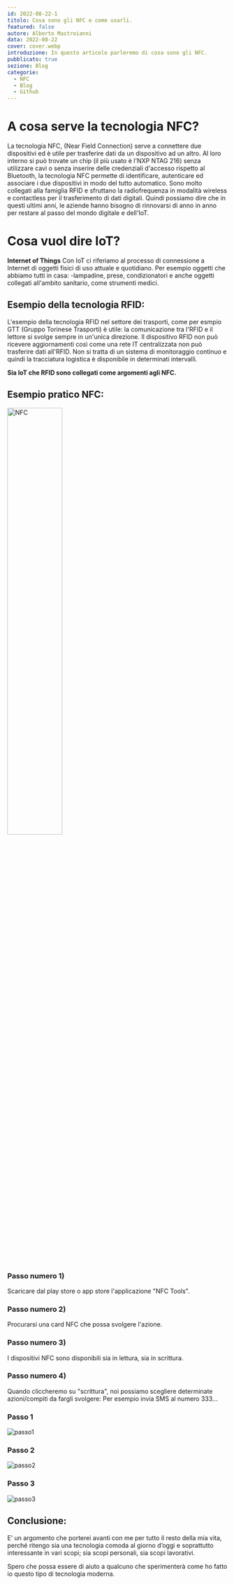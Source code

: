 ```yaml
---
id: 2022-08-22-1
titolo: Cosa sono gli NFC e come usarli.
featured: false
autore: Alberto Mastroianni
data: 2022-08-22
cover: cover.webp
introduzione: In questo articolo parleremo di cosa sono gli NFC.
pubblicato: true
sezione: Blog
categorie:
  - NFC
  - Blog
  - Github
---
```



# A cosa serve la tecnologia NFC?
La tecnologia NFC, (Near Field Connection) serve a connettere due dispositivi ed è utile per trasferire dati da un dispositivo ad un altro. Al loro interno si può trovate un chip (il più usato è l'NXP NTAG 216) senza utilizzare cavi o senza inserire delle credenziali d'accesso rispetto al Bluetooth, la tecnologia NFC permette di identificare, autenticare ed associare i due dispositivi in modo del tutto automatico.
Sono molto collegati alla famiglia RFID e sfruttano la radiofrequenza in modalità wireless e contactless per il trasferimento di dati digitali. 
Quindi possiamo dire che in questi ultimi anni, le aziende hanno bisogno di rinnovarsi di anno in anno per restare al passo del mondo digitale e dell'IoT.

# Cosa vuol dire IoT?
**Internet of Things**
Con IoT ci riferiamo al processo di connessione a Internet di oggetti fisici di uso attuale e quotidiano. 
Per esempio oggetti che abbiamo tutti in casa: 
-lampadine, prese, condizionatori e anche oggetti collegati all'ambito sanitario, come strumenti medici. 

## Esempio della tecnologia RFID:
L'esempio della tecnologia RFID nel settore dei trasporti, come per esmpio GTT (Gruppo Torinese Trasporti) è utile:
 la comunicazione tra l'RFID e il lettore si svolge sempre in un'unica direzione. Il dispositivo RFID non può ricevere aggiornamenti così come una rete IT centralizzata non può trasferire dati all'RFID. Non si tratta di un sistema di monitoraggio continuo e quindi la tracciatura logistica è disponibile in determinati intervalli.

**Sia IoT che RFID sono collegati come argomenti agli NFC.**



## Esempio pratico NFC:
<img src="https://is5-ssl.mzstatic.com/image/thumb/Purple122/v4/d8/08/50/d8085090-a200-e7ce-83da-13673e70e0e4/AppIcon-1x_U007emarketing-0-7-0-85-220.png/1200x630wa.png" width=50% alt="NFC">

### Passo numero 1) 
Scaricare dal play store o app store l'applicazione "NFC Tools". 
### Passo numero 2)
Procurarsi una card NFC che possa svolgere l'azione.
### Passo numero 3) 
I dispositivi NFC sono disponibili sia in lettura, sia in scrittura. 
### Passo numero 4) 
Quando cliccheremo su "scrittura", noi possiamo scegliere determinate azioni/compiti da fargli svolgere: Per esempio invia SMS al numero 333...


### Passo 1

![passo1](/img/posts/cosa-sono-gli-nfc-e-come-usarli/passo1.webp)

### Passo 2 

![passo2](/img/posts/cosa-sono-gli-nfc-e-come-usarli/passo2.webp)

### Passo 3

![passo3](/img/posts/cosa-sono-gli-nfc-e-come-usarli/passo3.webp)

## Conclusione:
E’ un argomento che porterei avanti con me per tutto il resto della mia vita, perché ritengo sia una tecnologia comoda al giorno d’oggi e soprattutto interessante in vari scopi; sia scopi personali, sia scopi lavorativi. 


Spero che possa essere di aiuto a qualcuno che sperimenterà come ho fatto io questo tipo di tecnologia moderna.